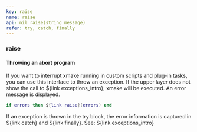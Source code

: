 ```yaml
---
key: raise
name: raise
api: nil raise(string message)
refer: try, catch, finally
---
```


### raise

#### Throwing an abort program

If you want to interrupt xmake running in custom scripts and plug-in tasks, you can use this interface to throw an exception. If the upper layer does not show the call to ${link exceptions_intro}, xmake will be executed. An error message is displayed.

```lua
if errors then ${link raise}(errors) end
```

If an exception is thrown in the try block, the error information is captured in ${link catch} and ${link finally}. See: ${link exceptions_intro}
